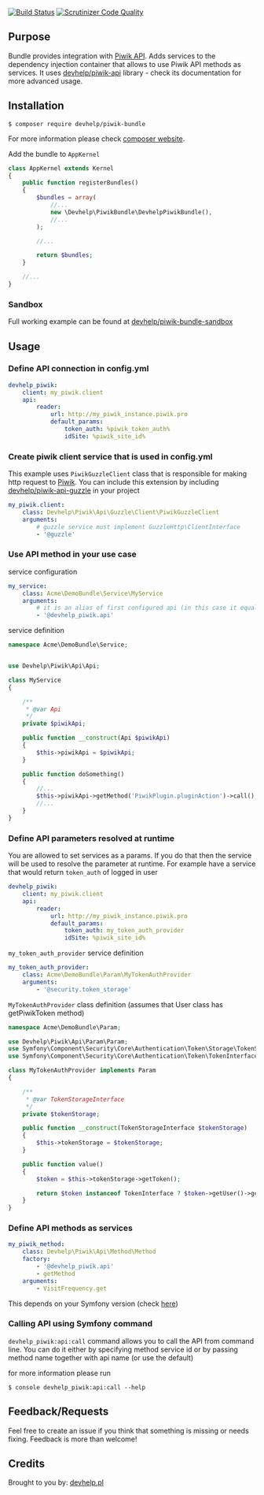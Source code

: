 [![Build Status](https://travis-ci.org/devhelp/piwik-bundle.svg?branch=master)](https://travis-ci.org/devhelp/piwik-bundle)
[![Scrutinizer Code Quality](https://scrutinizer-ci.com/g/devhelp/piwik-bundle/badges/quality-score.png?b=master)](https://scrutinizer-ci.com/g/devhelp/piwik-bundle?branch=master)

## Purpose

Bundle provides integration with [Piwik API](http://developer.piwik.org/api-reference/reporting-api). Adds services to the dependency injection container that allows to use Piwik API methods as services.
It uses [devhelp/piwik-api](http://github.com/devhelp/piwik-api) library - check its documentation for more advanced usage.

## Installation

```
$ composer require devhelp/piwik-bundle
```

For more information please check [composer website](http://getcomposer.org).

Add the bundle to `AppKernel`

```php
class AppKernel extends Kernel
{
    public function registerBundles()
    {
        $bundles = array(
            //...
            new \Devhelp\PiwikBundle\DevhelpPiwikBundle(),
            //...
        );

        //...

        return $bundles;
    }

    //...
}
```

### Sandbox

Full working example can be found at [devhelp/piwik-bundle-sandbox](http://github.com/devhelp/piwik-bundle-sandbox)

## Usage

### Define API connection in config.yml

```yml
devhelp_piwik:
    client: my_piwik.client
    api:
        reader:
            url: http://my_piwik_instance.piwik.pro
            default_params:
                token_auth: %piwik_token_auth%
                idSite: %piwik_site_id%
```

### Create piwik client service that is used in config.yml

This example uses `PiwikGuzzleClient` class that is responsible for making http request to [Piwik](http://piwik.org).
You can include this extension by including [devhelp/piwik-api-guzzle](http://github.com/devhelp/piwik-api-guzzle) in your project

```yml
my_piwik.client:
    class: Devhelp\Piwik\Api\Guzzle\Client\PiwikGuzzleClient
    arguments:
        # guzzle service must implement GuzzleHttp\ClientInterface
        - '@guzzle'
```

### Use API method in your use case

service configuration

```yml
my_service:
    class: Acme\DemoBundle\Service\MyService
    arguments:
        # it is an alias of first configured api (in this case it equals devhelp_piwik.api.reader service)
        - '@devhelp_piwik.api'
```

service definition

```php
namespace Acme\DemoBundle\Service;


use Devhelp\Piwik\Api\Api;

class MyService
{

    /**
     * @var Api
     */
    private $piwikApi;

    public function __construct(Api $piwikApi)
    {
        $this->piwikApi = $piwikApi;
    }

    public function doSomething()
    {
        //...
        $this->piwikApi->getMethod('PiwikPlugin.pluginAction')->call();
        //...
    }
}
```

### Define API parameters resolved at runtime

You are allowed to set services as a params. If you do that then the service will be used to resolve the parameter
at runtime. For example have a service that would return `token_auth` of logged in user


```yml
devhelp_piwik:
    client: my_piwik.client
    api:
        reader:
            url: http://my_piwik_instance.piwik.pro
            default_params:
                token_auth: my_token_auth_provider
                idSite: %piwik_site_id%
```

`my_token_auth_provider` service definition

```yml
my_token_auth_provider:
    class: Acme\DemoBundle\Param\MyTokenAuthProvider
    arguments:
        - '@security.token_storage'
```

`MyTokenAuthProvider` class definition (assumes that User class has getPiwikToken method)

```php
namespace Acme\DemoBundle\Param;

use Devhelp\Piwik\Api\Param\Param;
use Symfony\Component\Security\Core\Authentication\Token\Storage\TokenStorageInterface;
use Symfony\Component\Security\Core\Authentication\Token\TokenInterface;

class MyTokenAuthProvider implements Param
{

    /**
     * @var TokenStorageInterface
     */
    private $tokenStorage;

    public function __construct(TokenStorageInterface $tokenStorage)
    {
        $this->tokenStorage = $tokenStorage;
    }

    public function value()
    {
        $token = $this->tokenStorage->getToken();

        return $token instanceof TokenInterface ? $token->getUser()->getPiwikToken() : null;
    }
}
```

### Define API methods as services

```yml
my_piwik_method:
    class: Devhelp\Piwik\Api\Method\Method
    factory:
        - '@devhelp_piwik.api'
        - getMethod
    arguments:
        - VisitFrequency.get
```

This depends on your Symfony version (check [here](http://symfony.com/doc/current/components/dependency_injection/factories.html))

### Calling API using Symfony command

`devhelp_piwik:api:call` command allows you to call the API from command line. You can do it either by specifying method service id
or by passing method name together with api name (or use the default)

for more information please run

```
$ console devhelp_piwik:api:call --help
```

## Feedback/Requests

Feel free to create an issue if you think that something is missing or needs fixing. Feedback is more than welcome!

## Credits

Brought to you by: [devhelp.pl](http://devhelp.pl)
